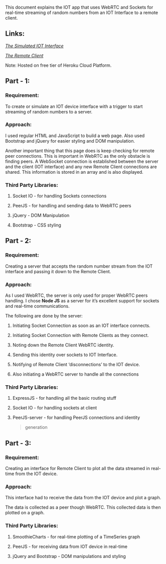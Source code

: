 This document explains the IOT app that uses WebRTC and Sockets for
real-time streaming of random numbers from an IOT Interface to a remote
client.

Links: 
-------

[*The Simulated IOT Interface*](http://iot-apps.herokuapp.com)

[*The Remote Client*](http://iot-apps.herokuapp.com/remote)

Note: Hosted on free tier of Heroku Cloud Platform.

Part - 1:
---------

### Requirement:

To create or simulate an IOT device interface with a trigger to start
streaming of random numbers to a server.

### Approach:

I used regular HTML and JavaScript to build a web page. Also used
Bootstrap and jQuery for easier styling and DOM manipulation.

Another important thing that this page does is keep checking for remote
peer connections. This is important in WebRTC as the only obstacle is
finding peers. A WebSocket connection is established between the server
and the client (IOT interface) and any new Remote Client connections are
shared. This information is stored in an array and is also displayed.

### Third Party Libraries:

1.  Socket IO - for handling Sockets connections

2.  PeerJS - for handling and sending data to WebRTC peers

3.  jQuery - DOM Manipulation

4.  Bootstrap - CSS styling

Part - 2:
---------

### Requirement:

Creating a server that accepts the random number stream from the IOT
interface and passing it down to the Remote Client.

### Approach:

As I used WebRTC, the server is only used for proper WebRTC peers
handling. I chose **Node JS** as a server for it’s excellent support for
sockets and real-time communications.

The following are done by the server:

1.  Initiating Socket Connection as soon as an IOT interface connects.

2.  Initiating Socket Connection with Remote Clients as they connect.

3.  Noting down the Remote Client WebRTC identity.

4.  Sending this identity over sockets to IOT Interface.

5.  Notifying of Remote Client ‘disconnections’ to the IOT device.

6.  Also initiating a WebRTC server to handle all the connections

### Third Party Libraries:

1.  ExpressJS - for handling all the basic routing stuff

2.  Socket IO - for handling sockets at client

3.  PeerJS-server - for handling PeerJS connections and identity
    > generation

Part - 3:
---------

### Requirement:

Creating an interface for Remote Client to plot all the data streamed in
real-time from the IOT device.

### Approach:

This interface had to receive the data from the IOT device and plot a
graph.

The data is collected as a peer though WebRTC. This collected data is
then plotted on a graph.

### Third Party Libraries:

1.  SmoothieCharts - for real-time plotting of a TimeSeries graph

2.  PeerJS - for receiving data from IOT device in real-time

3.  jQuery and Bootstrap - DOM manipulations and styling


